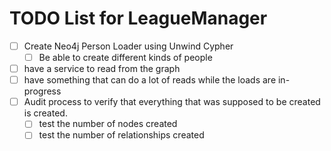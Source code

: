 # TODO List for LeagueManager

- [ ] Create Neo4j Person Loader using Unwind Cypher
    - [ ] Be able to create different kinds of people
- [ ] have a service to read from the graph
- [ ] have something that can do a lot of reads while the loads are in-progress
- [ ] Audit process to verify that everything that was supposed to be created is created.
    - [ ] test the number of nodes created
    - [ ] test the number of relationships created
